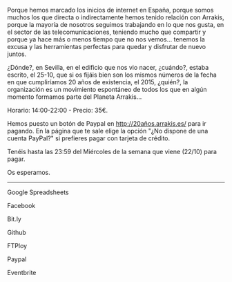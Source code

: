 Porque hemos marcado los inicios de internet en España, porque somos muchos los que directa o indirectamente hemos tenido relación con Arrakis, porque la mayoría de nosotros seguimos trabajando en lo que nos gusta, en el sector de las telecomunicaciones, teniendo mucho que compartir y porque ya hace más o menos tiempo que no nos vemos… tenemos la excusa y las herramientas perfectas para quedar y disfrutar de nuevo juntos.

¿Dónde?, en Sevilla, en el edificio que nos vio nacer, ¿cuándo?, estaba escrito, el 25-10, que si os fijáis bien son los mismos números de la fecha en que cumpliríamos 20 años de existencia, el 2015, ¿quién?, la organización es un movimiento espontáneo de todos los que en algún momento formamos parte del Planeta Arrakis… 

Horario: 14:00-22:00 - Precio: 35€.

Hemos puesto un botón de Paypal en http://20años.arrakis.es/ para ir pagando. En la página que te sale elige la opción "¿No dispone de una cuenta PayPal?" si prefieres pagar con tarjeta de crédito.

Tenéis hasta las 23:59 del Miércoles de la semana que viene (22/10) para pagar.

Os esperamos.

---

Google Spreadsheets

Facebook

Bit.ly

Github

FTPloy

Paypal

Eventbrite

